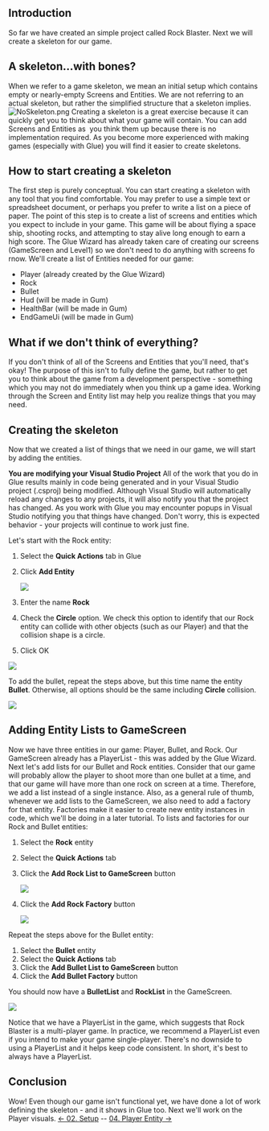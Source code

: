 ## Introduction

So far we have created an simple project called Rock Blaster. Next we will create a skeleton for our game.

## A skeleton...with bones?

When we refer to a game skeleton, we mean an initial setup which contains empty or nearly-empty Screens and Entities. We are not referring to an actual skeleton, but rather the simplified structure that a skeleton implies. ![NoSkeleton.png](/media/migrated_media-NoSkeleton.png) Creating a skeleton is a great exercise because it can quickly get you to think about what your game will contain. You can add Screens and Entities as  you think them up because there is no implementation required. As you become more experienced with making games (especially with Glue) you will find it easier to create skeletons.

## How to start creating a skeleton

The first step is purely conceptual. You can start creating a skeleton with any tool that you find comfortable. You may prefer to use a simple text or spreadsheet document, or perhaps you prefer to write a list on a piece of paper. The point of this step is to create a list of screens and entities which you expect to include in your game. This game will be about flying a space ship, shooting rocks, and attempting to stay alive long enough to earn a high score. The Glue Wizard has already taken care of creating our screens (GameScreen and Level1) so we don't need to do anything with screens fo rnow. We'll create a list of Entities needed for our game:

-   Player (already created by the Glue Wizard)
-   Rock
-   Bullet
-   Hud (will be made in Gum)
-   HealthBar (will be made in Gum)
-   EndGameUi (will be made in Gum)

## What if we don't think of everything?

If you don't think of all of the Screens and Entities that you'll need, that's okay! The purpose of this isn't to fully define the game, but rather to get you to think about the game from a development perspective - something which you may not do immediately when you think up a game idea. Working through the Screen and Entity list may help you realize things that you may need.

## Creating the skeleton

Now that we created a list of things that we need in our game, we will start by adding the entities.

**You are modifying your Visual Studio Project** All of the work that you do in Glue results mainly in code being generated and in your Visual Studio project (.csproj) being modified. Although Visual Studio will automatically reload any changes to any projects, it will also notify you that the project has changed. As you work with Glue you may encounter popups in Visual Studio notifying you that things have changed. Don't worry, this is expected behavior - your projects will continue to work just fine.

Let's start with the Rock entity:

1.  Select the **Quick Actions** tab in Glue

2.  Click ****Add Entity****

    ![](/media/2021-03-img_604cdc3e88ab2.png)

3.  Enter the name **Rock**

4.  Check the **Circle** option. We check this option to identify that our Rock entity can collide with other objects (such as our Player) and that the collision shape is a circle.

5.  Click OK

![](/media/2021-03-img_604cdc96adfb4.png)

To add the bullet, repeat the steps above, but this time name the entity **Bullet**. Otherwise, all options should be the same including **Circle** collision.

![](/media/2021-03-img_604cdd111f81c.png)

## Adding Entity Lists to GameScreen

Now we have three entities in our game: Player, Bullet, and Rock. Our GameScreen already has a PlayerList - this was added by the Glue Wizard. Next let's add lists for our Bullet and Rock entities. Consider that our game will probably allow the player to shoot more than one bullet at a time, and that our game will have more than one rock on screen at a time. Therefore, we add a list instead of a single instance. Also, as a general rule of thumb, whenever we add lists to the GameScreen, we also need to add a factory for that entity. Factories make it easier to create new entity instances in code, which we'll be doing in a later tutorial. To lists and factories for our Rock and Bullet entities:

1.  Select the **Rock** entity

2.  Select the **Quick Actions** tab

3.  Click the **Add Rock List to GameScreen** button

    ![](/media/2021-03-img_604ce7b4c3013.png)

4.  Click the **Add Rock Factory** button

    ![](/media/2021-03-img_604ce81a9c62e.png)

Repeat the steps above for the Bullet entity:

1.  Select the **Bullet** entity
2.  Select the **Quick Actions** tab
3.  Click the **Add Bullet List to GameScreen** button
4.  Click the **Add Bullet Factory** button

You should now have a **BulletList** and **RockList** in the GameScreen.

![](/media/2021-03-img_604cec80d6343.png)

Notice that we have a PlayerList in the game, which suggests that Rock Blaster is a multi-player game. In practice, we recommend a PlayerList even if you intend to make your game single-player. There's no downside to using a PlayerList and it helps keep code consistent. In short, it's best to always have a PlayerList.  

## Conclusion

Wow! Even though our game isn't functional yet, we have done a lot of work defining the skeleton - and it shows in Glue too. Next we'll work on the Player visuals. [\<- 02. Setup](/documentation/tutorials/rock-blaster/tutorials-rock-blaster-setup.md "Tutorials:Rock Blaster:Setup") -- [04. Player Entity -\>](/documentation/tutorials/rock-blaster/tutorials-rock-blaster-main-ship-entity.md "Tutorials:Rock Blaster:Main Ship Entity")

